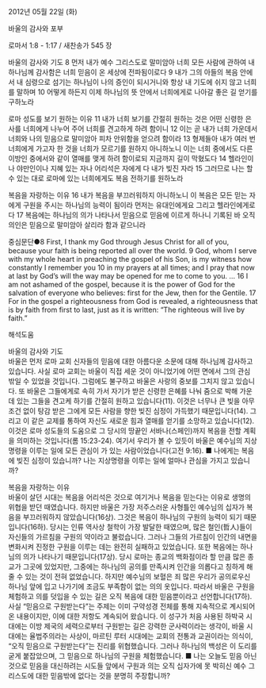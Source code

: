 2012년 05월 22일 (화)

바울의 감사와 포부



로마서 1:8 - 1:17 / 새찬송가 545 장


바울의 감사와 기도
8 먼저 내가 예수 그리스도로 말미암아 너희 모든 사람에 관하여 내 하나님께 감사함은 너희 믿음이 온 세상에 전파됨이로다 9 내가 그의 아들의 복음 안에서 내 심령으로 섬기는 하나님이 나의 증인이 되시거니와 항상 내 기도에 쉬지 않고 너희를 말하며 10 어떻게 하든지 이제 하나님의 뜻 안에서 너희에게로 나아갈 좋은 길 얻기를 구하노라

로마 성도를 보기 원하는 이유
11 내가 너희 보기를 간절히 원하는 것은 어떤 신령한 은사를 너희에게 나누어 주어 너희를 견고하게 하려 함이니 12 이는 곧 내가 너희 가운데서 너희와 나의 믿음으로 말미암아 피차 안위함을 얻으려 함이라 13 형제들아 내가 여러 번 너희에게 가고자 한 것을 너희가 모르기를 원하지 아니하노니 이는 너희 중에서도 다른 이방인 중에서와 같이 열매를 맺게 하려 함이로되 지금까지 길이 막혔도다 14 헬라인이나 야만인이나 지혜 있는 자나 어리석은 자에게 다 내가 빚진 자라 15 그러므로 나는 할 수 있는 대로 로마에 있는 너희에게도 복음 전하기를 원하노라

복음을 자랑하는 이유
16 내가 복음을 부끄러워하지 아니하노니 이 복음은 모든 믿는 자에게 구원을 주시는 하나님의 능력이 됨이라 먼저는 유대인에게요 그리고 헬라인에게로다 17 복음에는 하나님의 의가 나타나서 믿음으로 믿음에 이르게 하나니 기록된 바 오직 의인은 믿음으로 말미암아 살리라 함과 같으니라

중심문단●8 First, I thank my God through Jesus Christ for all of you, because your faith is being reported all over the world. 9 God, whom I serve with my whole heart in preaching the gospel of his Son, is my witness how constantly I remember you 10 in my prayers at all times; and I pray that now at last by God’s will the way may be opened for me to come to you. … 16 I am not ashamed of the gospel, because it is the power of God for the salvation of everyone who believes: first for the Jew, then for the Gentile. 17 For in the gospel a righteousness from God is revealed, a righteousness that is by faith from first to last, just as it is written: “The righteous will live by faith.”

해석도움





바울의 감사와 기도  
바울은 먼저 로마 교회 신자들의 믿음에 대한 아름다운 소문에 대해 하나님께 감사하고 있습니다. 사실 로마 교회는 바울이 직접 세운 것이 아니었기에 어떤 면에서 그의 관심 밖일 수 있었을 것입니다. 그럼에도 불구하고 바울은 사랑의 중보를 그치지 않고 있습니다. 또 바울은 그들에게로 속히 가서 자기가 받은 신령한 은혜를 나눠 줌으로 박해 가운데 있는 그들을 견고케 하기를 간절히 원하고 있습니다(11). 이것은 너무나 큰 빚을 아무 조건 없이 탕감 받은 그에게 모든 사람을 향한 빚진 심정이 가득했기 때문입니다(14). 그리고 이 같은 교제를 통하여 자신도 새로운 힘과 열매를 얻기를 소망하고 있습니다(12). 이것은 로마 성도들의 도움으로 그 당시의 땅끝인 서바나(스페인)까지 복음을 전할 계획을 의미하는 것입니다(롬 15:23-24). 여기서 우리가 볼 수 있듯이 바울은 예수님의 지상명령을 이루는 일에 모든 관심이 가 있는 사람이었습니다(고전 9:16).
■ 나에게는 복음에 빚진 심정이 있습니까? 나는 지상명령을 이루는 일에 얼마나 관심을 가지고 있습니까?

복음을 자랑하는 이유  
바울이 살던 시대는 복음을 어리석은 것으로 여기거나 복음을 믿는다는 이유로 생명의 위협을 받던 때였습니다. 하지만 바울은 가장 저주스러운 사형틀인 예수님의 십자가 복음을 부끄러워하지 않았습니다(16상). 그것은 복음이 하나님의 구원의 능력이 되기 때문입니다(16하). 당시는 인류 역사상 철학이 가장 발달한 때였으며, 많은 철인(哲人)들이 자신들의 가르침을 구원의 약이라고 불렀습니다. 그러나 그들의 가르침이 인간의 내면을 변화시켜 진정한 구원을 이루는 데는 완전히 실패하고 있었습니다. 또한 복음에는 하나님의 의가 나타나기 때문입니다(17상). 당시 로마는 종교의 백화점이라 할 만큼 많은 종교가 그곳에 있었지만, 그중에는 하나님의 공의를 만족시켜 인간을 의롭다고 칭하게 해줄 수 있는 것이 전혀 없었습니다. 하지만 예수님의 보혈은 죄 많은 우리가 공의로우신 하나님 앞에 입고 나가기에 조금도 부족함이 없는 의의 옷입니다. 따라서 바울은 구원을 체험하고 의를 덧입을 수 있는 길은 오직 복음에 대한 믿음뿐이라고 선언합니다(17하). 사실 “믿음으로 구원받는다”는 주제는 이미 구약성경 전체를 통해 지속적으로 계시되어 온 내용이지만, 이에 대한 저항도 계속되어 왔습니다. 이 성구가 처음 사용된 하박국 시대에는 이방 제국의 세력으로부터 구원받는 길은 강력한 군사력이라는 생각이, 바울 시대에는 율법주의라는 사상이, 마르틴 루터 시대에는 교회의 전통과 교권이라는 의식이, “오직 믿음으로 구원받는다”는 진리를 위협했습니다. 그러나 하나님의 백성은 이 도리를 굳게 붙잡았으며, 그 믿음으로 하나님의 구원을 체험했습니다.
■ 나는 오늘도 믿음 아닌 것으로 믿음을 대신하려는 시도들 앞에서 구원과 의는 오직 십자가에 못 박히신 예수 그리스도에 대한 믿음밖에 없다는 것을 분명히 주장합니까?